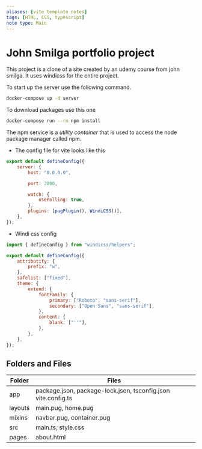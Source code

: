 ```yaml
---
aliases: [vite template notes]
tags: [HTML, CSS, typescript]
note type: Main
---
```


# John Smilga portfolio project

This project is a clone of a site created by an udemy course from john smilga. It uses windicss for the entire project.

To start up the server use the following command.

```bash
docker-compose up -d server
```

To download packages use this one

```bash
docker-compose run --rm npm install
```

The npm service is a _utility container_ that is used to access the node package manager called npm.

- The config file for vite looks like this

```javascript
export default defineConfig({
	server: {
		host: "0.0.0.0",

		port: 3000,

		watch: {
			usePolling: true,
		},
		plugins: [pugPlugin(), WindiCSS()],
	},
});
```

- Windi css config

```js
import { defineConfig } from "windicss/helpers";

export default defineConfig({
	attributify: {
		prefix: "w",
	},
	safelist: ["fixed"],
	theme: {
		extend: {
			fontFamily: {
				primary: ["Roboto", "sans-serif"],
				secondary: ["Open Sans", "sans-serif"],
			},
			content: {
				blank: ["''"],
			},
		},
	},
});
```

## Folders and Files

| Folder  | Files                                                         |
| ------- | ------------------------------------------------------------- |
| app     | package.json, package-lock.json, tsconfig.json vite.config.ts |
| layouts | main.pug, home.pug                                            |
| mixins  | navbar.pug, container.pug                                     |
| src     | main.ts, style.css                                            |
| pages   | about.html                                                    |
